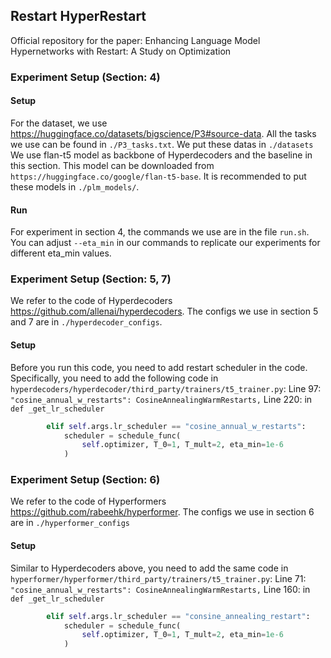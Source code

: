 ## Restart HyperRestart
Official repository for the paper: Enhancing Language Model Hypernetworks with Restart: A Study on Optimization
### Experiment Setup (Section: 4)
#### Setup
For the dataset, we use <https://huggingface.co/datasets/bigscience/P3#source-data>. All the tasks we use can be found in `./P3_tasks.txt`. We put these datas in `./datasets`
We use flan-t5 model as backbone of Hyperdecoders and the baseline in this section. This model can be downloaded from `https://huggingface.co/google/flan-t5-base`. It is recommended to put these models in `./plm_models/`.

#### Run
For experiment in section 4, the commands we use are in the file `run.sh`. You can adjust `--eta_min` in our commands to replicate our experiments for different eta_min values.

### Experiment Setup (Section: 5, 7)
We refer to the code of Hyperdecoders <https://github.com/allenai/hyperdecoders>. The configs we use in section 5 and 7 are in `./hyperdecoder_configs`.
#### Setup
Before you run this code, you need to add restart scheduler in the code. Specifically, you need to add the following code in `hyperdecoders/hyperdecoder/third_party/trainers/t5_trainer.py`:
Line 97: `"cosine_annual_w_restarts": CosineAnnealingWarmRestarts,`
Line 220: in `def _get_lr_scheduler` 
```python
        elif self.args.lr_scheduler == "cosine_annual_w_restarts":
            scheduler = schedule_func(
                self.optimizer, T_0=1, T_mult=2, eta_min=1e-6
            )
```

### Experiment Setup (Section: 6)
We refer to the code of Hyperformers <https://github.com/rabeehk/hyperformer>. The configs we use in section 6 are in `./hyperformer_configs`
#### Setup
Similar to Hyperdecoders above, you need to add the same code in `hyperformer/hyperformer/third_party/trainers/t5_trainer.py`:
Line 71: `"cosine_annual_w_restarts": CosineAnnealingWarmRestarts,`
Line 160: in `def _get_lr_scheduler` 
```python
        elif self.args.lr_scheduler == "consine_annealing_restart":
            scheduler = schedule_func(
                self.optimizer, T_0=1, T_mult=2, eta_min=1e-6
            )
```

